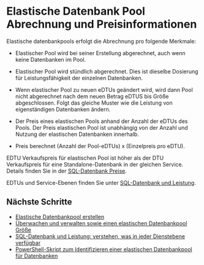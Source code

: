 <properties
    pageTitle="SQL Datenbank elastischen Pool Preis und Leistung"
    description="Preisinformationen für elastische datenbankpools."
    services="sql-database"
    documentationCenter=""
    authors="srinia"
    manager="jhubbard"
    editor=""/>

<tags
    ms.service="sql-database"
    ms.devlang="NA"
    ms.date="05/27/2016"
    ms.author="srinia"
    ms.workload="data-management"
    ms.topic="article"
    ms.tgt_pltfrm="NA"/>


# <a name="elastic-database-pool-billing-and-pricing-information"></a>Elastische Datenbank Pool Abrechnung und Preisinformationen

Elastische datenbankpools erfolgt die Abrechnung pro folgende Merkmale:

- Elastischer Pool wird bei seiner Erstellung abgerechnet, auch wenn keine Datenbanken im Pool.
- Elastischer Pool wird stündlich abgerechnet. Dies ist dieselbe Dosierung für Leistungsfähigkeit der einzelnen Datenbanken.
- Wenn elastischer Pool zu neuen eDTUs geändert wird, wird dann Pool nicht abgerechnet nach dem neuen Betrag eDTUS bis Größe abgeschlossen. Folgt das gleiche Muster wie die Leistung von eigenständigen Datenbanken ändern.


- Der Preis eines elastischen Pools anhand der Anzahl der eDTUs des Pools. Der Preis elastischen Pool ist unabhängig von der Anzahl und Nutzung der elastischen Datenbanken innerhalb.
- Preis berechnet (Anzahl der Pool-eDTUs) x (Einzelpreis pro eDTU).

EDTU Verkaufspreis für elastischen Pool ist höher als der DTU Verkaufspreis für eine Standalone-Datenbank in der gleichen Service. Details finden Sie in der [SQL-Datenbank Preise](https://azure.microsoft.com/pricing/details/sql-database/). 


EDTUs und Service-Ebenen finden Sie unter [SQL-Datenbank und Leistung](sql-database-service-tiers.md).

## <a name="next-steps"></a>Nächste Schritte

- [Elastische Datenbankpool erstellen](sql-database-elastic-pool-create-portal.md)
- [Überwachen und verwalten sowie einen elastischen Datenbankpool Größe](sql-database-elastic-pool-manage-portal.md)
- [SQL-Datenbank und Leistung: verstehen, was in jeder Dienstebene verfügbar](sql-database-service-tiers.md)
- [PowerShell-Skript zum Identifizieren einer elastischen Datenbankpool für Datenbanken](sql-database-elastic-pool-database-assessment-powershell.md)
